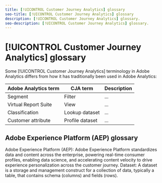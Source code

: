 ```yaml
---
title: [!UICONTROL Customer Journey Analytics] glossary
seo-title: [!UICONTROL Customer Journey Analytics] glossary
description: [!UICONTROL Customer Journey Analytics] glossary.
seo-description: [!UICONTROL Customer Journey Analytics] glossary.
---
```


# [!UICONTROL Customer Journey Analytics] glossary

Some [!UICONTROL Customer Journey Analytics] terminology in Adobe Analytics differs from how it has traditionally been used in Adobe Analytics:

|Adobe Analytics term|CJA term|Description|
|---|---|---|
|Segment| Filter|...|
|Virtual Report Suite|View|...|
|Classification|Lookup dataset|...|
|Customer attribute|Profile dataset|...|

## Adobe Experience Platform (AEP) glossary

Adobe Experience Platform (AEP): Adobe Experience Platform standardizes data and content across the enterprise, powering real-time consumer profiles, enabling data science, and accelerating content velocity to drive experience personalization across the customer journey.
Dataset: A dataset is a storage and management construct for a collection of data, typically a table, that contains schema (columns) and fields (rows).

